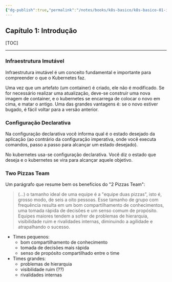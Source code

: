 ```yaml
---
{"dg-publish":true,"permalink":"/notes/books/k8s-basico/k8s-basico-01-introducao/","dgHomeLink":true,"dgPassFrontmatter":false,"dgShowBacklinks":true,"dgShowLocalGraph":false}
---
```


## Capítulo 1: Introdução

[TOC]

---

### Infraestrutura Imutável

Infraestrutura imutável é um conceito fundamental e importante para compreender o que o Kubernetes faz.

Uma vez que um artefato (um container) é criado, ele não é modificado. Se for necessário realizar uma atualização, deve-se construir uma nova imagem de container, e o kubernetes se encarrega de colocar o novo em cima, e matar o antigo. Uma das grandes vantagens é: se o novo estiver bugado, é fácil voltar para a versão anterior.


### Configuração Declarativa

Na configuração declarativa você informa qual é o estado desejado da aplicação (ao contrário da configuração imperativa, onde você executa comandos, passo a passo para alcançar um estado desejado).

No kubernetes usa-se configuração declarativa. Você diz o estado que deseja e o kubernetes se vira para alcançar aquele objetivo.


### Two Pizzas Team

Um parágrafo que resume bem os benefícios do "2 Pizzas Team":

> (...) o tamanho ideal de uma equipe é a "equipe duas pizzas", isto é, grosso modo, de seis a oito pessoas. Esse tamanho de grupo com frequência resulta em um bom compartilhamento de conhecimentos, uma tomada rápida de decisões e um senso comum de propósito. Equipes maiores tendem a sofrer de problemas de hierarquia, visibilidade ruim e rivalidades internas, diminuindo a agilidade e atrapalhando o sucesso.

- Times pequenos:
    - bom compartilhamento de conhecimento
    - tomada de decisões mais rápida
    - senso de propósito compartilhado entre o time
- Times grandes:
    - problemas de hierarquia
    - visibilidade ruim (??)
    - rivalidades internas